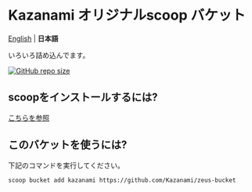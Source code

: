 # Kazanami オリジナルscoop バケット
[English](https://github.com/Kazanami/zeus-bucket/blob/master/README.md) |
**日本語**

いろいろ詰め込んでます。

[![GitHub repo size](https://img.shields.io/github/repo-size/kazanami/zeus-bucket?logo=github)](https://github.com/Kazanami/zeus-bucket.git)

## scoopをインストールするには?
[こちらを参照](https://github.com/lukesampson/scoop#installation)

## このバケットを使うには?
下記のコマンドを実行してください。

```
scoop bucket add kazanami https://github.com/Kazanami/zeus-bucket
```
